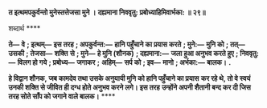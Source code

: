 **त इत्थमपकुर्वन्तो मुनेस्तत्तेजसा मुने ।** **दह्यमाना निववृतु: प्रबोध्याहिमिवार्भका: ॥ २९॥** 

शब्दार्थ **** 

**ते—** **वे** **; इत्थम्—** **इस तरह** **; अपकुर्वन्त:—** **हानि पहुँचाने का प्रयास करते** **; मुने:—** **मुनि को** **; तत्—** **उसकी** **; तेजसा—** **शक्ति** **से** **; मुने—** **हे मुनि (शौनक)** **; दह्यमाना:—** **जला हुआ अनुभव करते हुए** **; निववृतु:—** **विलग हो गये** **; प्रबोध्य—** **जगाकर** **;** **अहिम्—** **सर्प को** **; इव—** **मानो** **; अर्भका:—** **बालक।** **.** 

**हे विद्वान शौनक, जब कामदेव तथा उसके अनुयायी मुनि को हानि पहुँचाने का प्रयास** **कर रहे थे, तो वे स्वयं उनकी शक्ति से जीवित ही दग्ध होते अनुभव करने लगे। इस तरह** **उन्होंने अपनी शैतानी बन्द कर दी जिस तरह सोते साँप को जगाने वाले बालक।** **** 